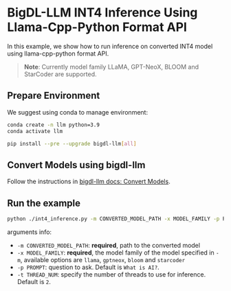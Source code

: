 # BigDL-LLM INT4 Inference Using Llama-Cpp-Python Format API

In this example, we show how to run inference on converted INT4 model using llama-cpp-python format API.

> **Note**: Currently model family LLaMA, GPT-NeoX, BLOOM and StarCoder are supported.

## Prepare Environment
We suggest using conda to manage environment:
```bash
conda create -n llm python=3.9
conda activate llm

pip install --pre --upgrade bigdl-llm[all]
```

## Convert Models using bigdl-llm
Follow the instructions in [bigdl-llm docs: Convert Models]().


## Run the example
```bash
python ./int4_inference.py -m CONVERTED_MODEL_PATH -x MODEL_FAMILY -p PROMPT -t THREAD_NUM
```
arguments info:
- `-m CONVERTED_MODEL_PATH`: **required**, path to the converted model
- `-x MODEL_FAMILY`: **required**, the model family of the model specified in `-m`, available options are `llama`, `gptneox`, `bloom` and `starcoder`
- `-p PROMPT`: question to ask. Default is `What is AI?`.
- `-t THREAD_NUM`: specify the number of threads to use for inference. Default is `2`.
